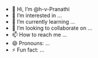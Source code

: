 - 👋 Hi, I’m @h-v-Pranathi
- 👀 I’m interested in ...
- 🌱 I’m currently learning ...
- 💞️ I’m looking to collaborate on ...
- 📫 How to reach me ...
- 😄 Pronouns: ...
- ⚡ Fun fact: ...

<!---
h-v-Pranathi/h-v-Pranathi is a ✨ special ✨ repository because its `README.md` (this file) appears on your GitHub profile.
You can click the Preview link to take a look at your changes.
--->
